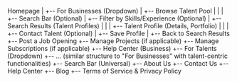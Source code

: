 Homepage
   |
   +-- For Businesses (Dropdown)
         |
         +-- Browse Talent Pool
         |       |
         |       +-- Search Bar (Optional)
         |       +-- Filter by Skills/Experience (Optional)
         |       +-- Search Results (Talent Profiles)
         |               |
         |               +-- Talent Profile (Details, Portfolio)
         |                       |
         |                       +-- Contact Talent (Optional)
         |                       +-- Save Profile
         |                       +-- Back to Search Results
         +-- Post a Job Opening
         +-- Manage Projects (if applicable)
         +-- Manage Subscriptions (if applicable)
         +-- Help Center (Business)
   +-- For Talents (Dropdown)
         +-- ... (similar structure to "For Businesses" with
              talent-centric functionalities)
   +-- Search Bar (Universal)
   +-- About Us
   +-- Contact Us
   +-- Help Center
   +-- Blog
   +-- Terms of Service & Privacy Policy
